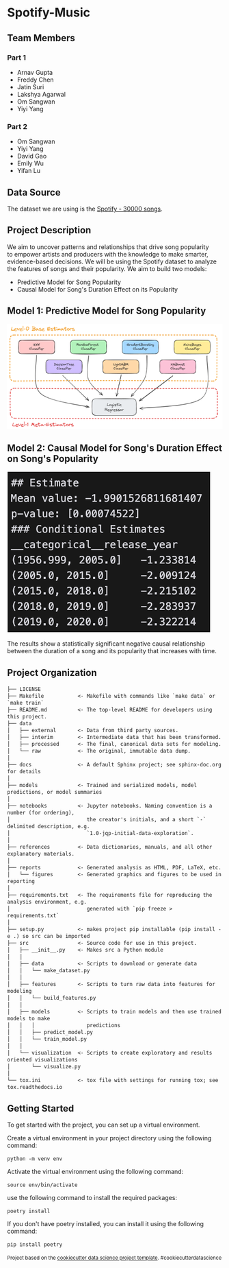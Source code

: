Spotify-Music
==============================

## Team Members

### Part 1
- Arnav Gupta
- Freddy Chen
- Jatin Suri
- Lakshya Agarwal
- Om Sangwan
- Yiyi Yang

### Part 2
- Om Sangwan
- Yiyi Yang
- David Gao
- Emily Wu
- Yifan Lu

## Data Source

The dataset we are using is the [Spotify - 30000 songs](https://www.kaggle.com/datasets/joebeachcapital/30000-spotify-songs).

## Project Description

We aim to uncover patterns and relationships that drive song popularity to empower artists and producers with the knowledge to make smarter, evidence-based decisions. We will be using the Spotify dataset to analyze the features of songs and their popularity. We aim to build two models:

- Predictive Model for Song Popularity
- Causal Model for Song's Duration Effect on its Popularity

## Model 1: Predictive Model for Song Popularity

![Stacked Classifier](./reports/figures/ensemble_models.png)

## Model 2: Causal Model for Song's Duration Effect on Song's Popularity

<img src="./reports/figures/causal_results.png" alt="Causal Results" style="border:1px solid white;">

The results show a statistically significant negative causal relationship between the duration of a song and its popularity that increases with time.

Project Organization
------------

    ├── LICENSE
    ├── Makefile           <- Makefile with commands like `make data` or `make train`
    ├── README.md          <- The top-level README for developers using this project.
    ├── data
    │   ├── external       <- Data from third party sources.
    │   ├── interim        <- Intermediate data that has been transformed.
    │   ├── processed      <- The final, canonical data sets for modeling.
    │   └── raw            <- The original, immutable data dump.
    │
    ├── docs               <- A default Sphinx project; see sphinx-doc.org for details
    │
    ├── models             <- Trained and serialized models, model predictions, or model summaries
    │
    ├── notebooks          <- Jupyter notebooks. Naming convention is a number (for ordering),
    │                         the creator's initials, and a short `-` delimited description, e.g.
    │                         `1.0-jqp-initial-data-exploration`.
    │
    ├── references         <- Data dictionaries, manuals, and all other explanatory materials.
    │
    ├── reports            <- Generated analysis as HTML, PDF, LaTeX, etc.
    │   └── figures        <- Generated graphics and figures to be used in reporting
    │
    ├── requirements.txt   <- The requirements file for reproducing the analysis environment, e.g.
    │                         generated with `pip freeze > requirements.txt`
    │
    ├── setup.py           <- makes project pip installable (pip install -e .) so src can be imported
    ├── src                <- Source code for use in this project.
    │   ├── __init__.py    <- Makes src a Python module
    │   │
    │   ├── data           <- Scripts to download or generate data
    │   │   └── make_dataset.py
    │   │
    │   ├── features       <- Scripts to turn raw data into features for modeling
    │   │   └── build_features.py
    │   │
    │   ├── models         <- Scripts to train models and then use trained models to make
    │   │   │                 predictions
    │   │   ├── predict_model.py
    │   │   └── train_model.py
    │   │
    │   └── visualization  <- Scripts to create exploratory and results oriented visualizations
    │       └── visualize.py
    │
    └── tox.ini            <- tox file with settings for running tox; see tox.readthedocs.io


Getting Started
--------
To get started with the project, you can set up a virtual environment.

Create a virtual environment in your project directory using the following command:
```
python -m venv env
```

Activate the virtual environment using the following command:
```
source env/bin/activate
```

use the following command to install the required packages:
```
poetry install
```
If you don't have poetry installed, you can install it using the following command:
```
pip install poetry
```



<p><small>Project based on the <a target="_blank" href="https://drivendata.github.io/cookiecutter-data-science/">cookiecutter data science project template</a>. #cookiecutterdatascience</small></p>
